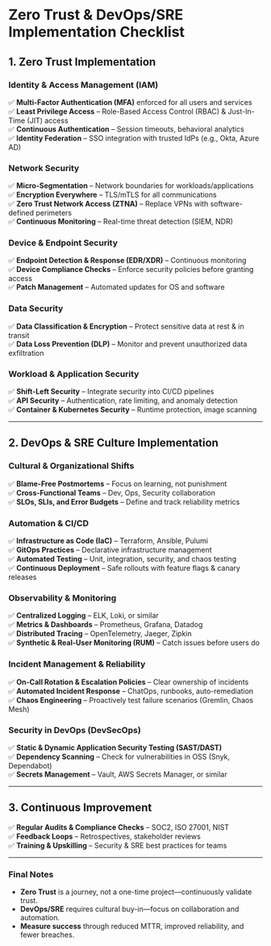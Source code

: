 # **Zero Trust & DevOps/SRE Implementation Checklist**  

## **1. Zero Trust Implementation**  

### **Identity & Access Management (IAM)**  
✅ **Multi-Factor Authentication (MFA)** enforced for all users and services  
✅ **Least Privilege Access** – Role-Based Access Control (RBAC) & Just-In-Time (JIT) access  
✅ **Continuous Authentication** – Session timeouts, behavioral analytics  
✅ **Identity Federation** – SSO integration with trusted IdPs (e.g., Okta, Azure AD)  

### **Network Security**  
✅ **Micro-Segmentation** – Network boundaries for workloads/applications  
✅ **Encryption Everywhere** – TLS/mTLS for all communications  
✅ **Zero Trust Network Access (ZTNA)** – Replace VPNs with software-defined perimeters  
✅ **Continuous Monitoring** – Real-time threat detection (SIEM, NDR)  

### **Device & Endpoint Security**  
✅ **Endpoint Detection & Response (EDR/XDR)** – Continuous monitoring  
✅ **Device Compliance Checks** – Enforce security policies before granting access  
✅ **Patch Management** – Automated updates for OS and software  

### **Data Security**  
✅ **Data Classification & Encryption** – Protect sensitive data at rest & in transit  
✅ **Data Loss Prevention (DLP)** – Monitor and prevent unauthorized data exfiltration  

### **Workload & Application Security**  
✅ **Shift-Left Security** – Integrate security into CI/CD pipelines  
✅ **API Security** – Authentication, rate limiting, and anomaly detection  
✅ **Container & Kubernetes Security** – Runtime protection, image scanning  

---

## **2. DevOps & SRE Culture Implementation**  

### **Cultural & Organizational Shifts**  
✅ **Blame-Free Postmortems** – Focus on learning, not punishment  
✅ **Cross-Functional Teams** – Dev, Ops, Security collaboration  
✅ **SLOs, SLIs, and Error Budgets** – Define and track reliability metrics  

### **Automation & CI/CD**  
✅ **Infrastructure as Code (IaC)** – Terraform, Ansible, Pulumi  
✅ **GitOps Practices** – Declarative infrastructure management  
✅ **Automated Testing** – Unit, integration, security, and chaos testing  
✅ **Continuous Deployment** – Safe rollouts with feature flags & canary releases  

### **Observability & Monitoring**  
✅ **Centralized Logging** – ELK, Loki, or similar  
✅ **Metrics & Dashboards** – Prometheus, Grafana, Datadog  
✅ **Distributed Tracing** – OpenTelemetry, Jaeger, Zipkin  
✅ **Synthetic & Real-User Monitoring (RUM)** – Catch issues before users do  

### **Incident Management & Reliability**  
✅ **On-Call Rotation & Escalation Policies** – Clear ownership of incidents  
✅ **Automated Incident Response** – ChatOps, runbooks, auto-remediation  
✅ **Chaos Engineering** – Proactively test failure scenarios (Gremlin, Chaos Mesh)  

### **Security in DevOps (DevSecOps)**  
✅ **Static & Dynamic Application Security Testing (SAST/DAST)**  
✅ **Dependency Scanning** – Check for vulnerabilities in OSS (Snyk, Dependabot)  
✅ **Secrets Management** – Vault, AWS Secrets Manager, or similar  

---

## **3. Continuous Improvement**  
✅ **Regular Audits & Compliance Checks** – SOC2, ISO 27001, NIST  
✅ **Feedback Loops** – Retrospectives, stakeholder reviews  
✅ **Training & Upskilling** – Security & SRE best practices for teams  

---

### **Final Notes**  
- **Zero Trust** is a journey, not a one-time project—continuously validate trust.  
- **DevOps/SRE** requires cultural buy-in—focus on collaboration and automation.  
- **Measure success** through reduced MTTR, improved reliability, and fewer breaches.  
